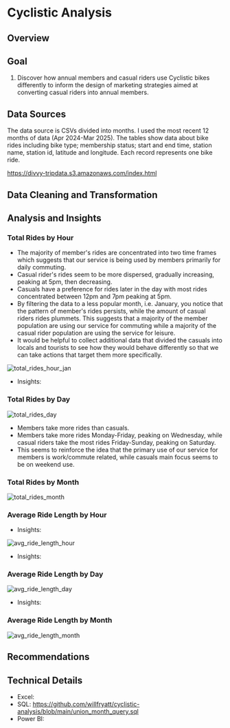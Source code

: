 # Cyclistic Analysis
## Overview


## Goal
1. Discover how annual members and casual riders use Cyclistic bikes differently to inform the design of marketing strategies aimed at converting casual riders into
annual members.
## Data Sources
The data source is CSVs divided into months. I used the most recent 12 months of data (Apr 2024-Mar 2025).
The tables show data about bike rides including bike type; membership status; start and end time, station name, station id, latitude and longitude. Each record represents one bike ride.

https://divvy-tripdata.s3.amazonaws.com/index.html
## Data Cleaning and Transformation

## Analysis and Insights
### Total Rides by Hour
* The majority of member's rides are concentrated into two time frames which suggests that our service is being used by members primarily for daily commuting.
* Casual rider's rides seem to be more dispersed, gradually increasing, peaking at 5pm, then decreasing.
* Casuals have a preference for rides later in the day with most rides concentrated between 12pm and 7pm peaking at 5pm.
* By filtering the data to a less popular month, i.e. January, you notice that the pattern of member's rides persists, while the amount of casual riders rides plummets. This suggests that a majority of the member population are using our service for commuting while a majority of the casual rider population are using the service for leisure.
* It would be helpful to collect additional data that divided the casuals into locals and tourists to see how they would behave differently so that we can take actions that target them more specifically.

![total_rides_hour_jan](https://github.com/user-attachments/assets/91431168-68a8-4616-b9bc-a5de382c3ee8)
* Insights:

### Total Rides by Day
![total_rides_day](https://github.com/user-attachments/assets/c869cb2b-1bf8-44fa-b51e-6ac4a63bef40)
* Members take more rides than casuals.
* Members take more rides Monday-Friday, peaking on Wednesday, while casual riders take the most rides Friday-Sunday, peaking on Saturday.
* This seems to reinforce the idea that the primary use of our service for members is work/commute related, while casuals main focus seems to be on weekend use.

### Total Rides by Month
![total_rides_month](https://github.com/user-attachments/assets/3e77aece-ee75-42c3-98cd-a568e540855d)

### Average Ride Length by Hour
* Insights:

![avg_ride_length_hour](https://github.com/user-attachments/assets/d69fba9b-8ea7-4eab-ba24-21489ecd9a45)
* Insights:

### Average Ride Length by Day
![avg_ride_length_day](https://github.com/user-attachments/assets/0b84a0f3-420f-4167-b92e-b328cafe335b)
* Insights:

### Average Ride Length by Month
![avg_ride_length_month](https://github.com/user-attachments/assets/f2b060d4-7421-4a67-ae3c-79959ed3597d)

## Recommendations

## Technical Details
* Excel:
* SQL: https://github.com/willfryatt/cyclistic-analysis/blob/main/union_month_query.sql
* Power BI:
